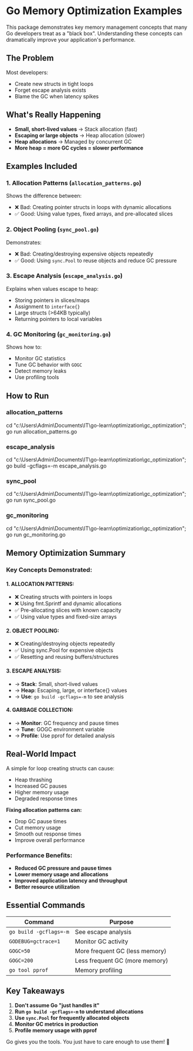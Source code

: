 # Go Memory Optimization Examples

This package demonstrates key memory management concepts that many Go developers treat as a "black box". Understanding these concepts can dramatically improve your application's performance.

## The Problem

Most developers:
- Create new structs in tight loops
- Forget escape analysis exists  
- Blame the GC when latency spikes

## What's Really Happening

- **Small, short-lived values** → Stack allocation (fast)
- **Escaping or large objects** → Heap allocation (slower)
- **Heap allocations** → Managed by concurrent GC
- **More heap = more GC cycles = slower performance**

## Examples Included

### 1. Allocation Patterns (`allocation_patterns.go`)
Shows the difference between:
- ❌ Bad: Creating pointer structs in loops with dynamic allocations
- ✅ Good: Using value types, fixed arrays, and pre-allocated slices

### 2. Object Pooling (`sync_pool.go`) 
Demonstrates:
- ❌ Bad: Creating/destroying expensive objects repeatedly
- ✅ Good: Using `sync.Pool` to reuse objects and reduce GC pressure

### 3. Escape Analysis (`escape_analysis.go`)
Explains when values escape to heap:
- Storing pointers in slices/maps
- Assignment to `interface{}`
- Large structs (>64KB typically)
- Returning pointers to local variables

### 4. GC Monitoring (`gc_monitoring.go`)
Shows how to:
- Monitor GC statistics
- Tune GC behavior with `GOGC`
- Detect memory leaks
- Use profiling tools

## How to Run

### allocation_patterns
cd "c:\Users\Admin\Documents\IT\go-learn\optimization\gc_optimization";
go run allocation_patterns.go

### escape_analysis
cd "c:\Users\Admin\Documents\IT\go-learn\optimization\gc_optimization";
go build -gcflags=-m escape_analysis.go

### sync_pool
cd "c:\Users\Admin\Documents\IT\go-learn\optimization\gc_optimization"; 
go run sync_pool.go

### gc_monitoring
cd "c:\Users\Admin\Documents\IT\go-learn\optimization\gc_optimization";
go run gc_monitoring.go

## Memory Optimization Summary

### Key Concepts Demonstrated:

#### 1. ALLOCATION PATTERNS:
- ❌ Creating structs with pointers in loops
- ❌ Using fmt.Sprintf and dynamic allocations
- ✅ Pre-allocating slices with known capacity
- ✅ Using value types and fixed-size arrays

#### 2. OBJECT POOLING:
- ❌ Creating/destroying objects repeatedly
- ✅ Using sync.Pool for expensive objects
- ✅ Resetting and reusing buffers/structures

#### 3. ESCAPE ANALYSIS:
- → **Stack**: Small, short-lived values
- → **Heap**: Escaping, large, or interface{} values
- → **Use**: `go build -gcflags=-m` to see analysis

#### 4. GARBAGE COLLECTION:
- → **Monitor**: GC frequency and pause times
- → **Tune**: GOGC environment variable
- → **Profile**: Use pprof for detailed analysis

## Real-World Impact

A simple for loop creating structs can cause:
- Heap thrashing
- Increased GC pauses  
- Higher memory usage
- Degraded response times

**Fixing allocation patterns can:**
- Drop GC pause times
- Cut memory usage
- Smooth out response times
- Improve overall performance

### Performance Benefits:
- **Reduced GC pressure and pause times**
- **Lower memory usage and allocations**
- **Improved application latency and throughput**  
- **Better resource utilization**

## Essential Commands

| Command | Purpose |
|---------|---------|
| `go build -gcflags=-m` | See escape analysis |
| `GODEBUG=gctrace=1` | Monitor GC activity |
| `GOGC=50` | More frequent GC (less memory) |
| `GOGC=200` | Less frequent GC (more memory) |
| `go tool pprof` | Memory profiling |

## Key Takeaways

1. **Don't assume Go "just handles it"**
2. **Run `go build -gcflags=-m` to understand allocations**
3. **Use `sync.Pool` for frequently allocated objects**
4. **Monitor GC metrics in production**
5. **Profile memory usage with pprof**

Go gives you the tools. You just have to care enough to use them! 🚀
